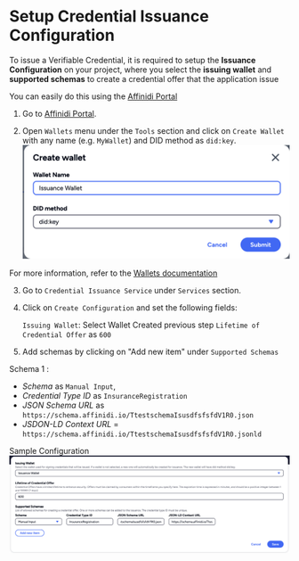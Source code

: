 # Setup Credential Issuance Configuration

To issue a Verifiable Credential, it is required to setup the **Issuance Configuration** on your project, where you select the **issuing wallet** and **supported schemas** to create a credential offer that the application issue

You can easily do this using the [Affinidi Portal](https://portal.affinidi.com)

1. Go to [Affinidi Portal](https://portal.affinidi.com).

2. Open `Wallets` menu under the `Tools` section and click on `Create Wallet` with any name (e.g. `MyWallet`) and DID method as `did:key`.
    ![alt text](./cis-image/wallet-create.png)

For more information, refer to the [Wallets documentation](https://docs.affinidi.com/dev-tools/wallets)

3. Go to `Credential Issuance Service` under `Services` section.

4. Click on `Create Configuration` and set the following fields:

    `Issuing Wallet`: Select Wallet Created previous step
    `Lifetime of Credential Offer` as `600`
    
5. Add schemas by clicking on "Add new item" under `Supported Schemas`

Schema 1 : 
- *Schema* as `Manual Input`, 
- *Credential Type ID* as `InsuranceRegistration`
- *JSON Schema URL* as `https://schema.affinidi.io/TtestschemaIsusdfsfsfdV1R0.json`
- *JSDON-LD Context URL* = `https://schema.affinidi.io/TtestschemaIsusdfsfsfdV1R0.jsonld`

Sample Configuration
![alt text](./cis-image/cis-configuration.png)